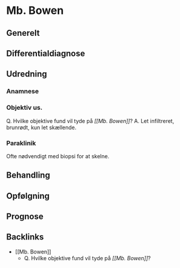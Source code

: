 # Mb. Bowen
## Generelt

## Differentialdiagnose


## Udredning
### Anamnese

### Objektiv us.
Q. Hvilke objektive fund vil tyde på *[[Mb. Bowen]]*? 
A. Let infiltreret, brunrødt, kun let skællende.

### Paraklinik
Ofte nødvendigt med biopsi for at skelne.

## Behandling


## Opfølgning


## Prognose


## Backlinks
* [[Mb. Bowen]]
	* Q. Hvilke objektive fund vil tyde på *[[Mb. Bowen]]*? 

<!-- #anki/tag/med/Derma #anki/deck/Medicine -->

<!-- {BearID:600A6352-424D-4A8B-941D-01FD89EADAE8-83502-00004F641A63264E} -->
